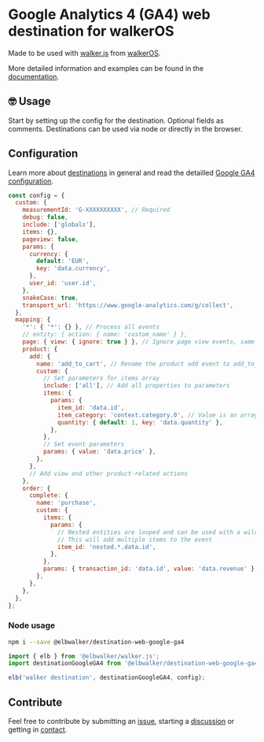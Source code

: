 # Google Analytics 4 (GA4) web destination for walkerOS

Made to be used with
[walker.js](https://www.npmjs.com/package/@elbwalker/walker.js) from
[walkerOS](https://github.com/elbwalker/walkerOS).

More detailed information and examples can be found in the
[documentation](https://www.elbwalker.com/docs/destinations/web/google-ga4).

## 🤓 Usage

Start by setting up the config for the destination. Optional fields as comments.
Destinations can be used via node or directly in the browser.

## Configuration

Learn more about [destinations](https://www.elbwalker.com/docs/destinations/) in
general and read the detailled
[Google GA4 configuration](https://www.elbwalker.com/docs/destinations/web/ga4#configuration).

```js
const config = {
  custom: {
    measurementId: 'G-XXXXXXXXXX', // Required
    debug: false,
    include: ['globals'],
    items: {},
    pageview: false,
    params: {
      currency: {
        default: 'EUR',
        key: 'data.currency',
      },
      user_id: 'user.id',
    },
    snakeCase: true,
    transport_url: 'https://www.google-analytics.com/g/collect',
  },
  mapping: {
    '*': { '*': {} }, // Process all events
    // entity: { action: { name: 'custom_name' } },
    page: { view: { ignore: true } }, // Ignore page view events, same as pageview: false
    product: {
      add: {
        name: 'add_to_cart', // Rename the product add event to add_to_cart
        custom: {
          // Set parameters for items array
          include: ['all'], // Add all properties to parameters
          items: {
            params: {
              item_id: 'data.id',
              item_category: 'context.category.0', // Value is an array
              quantity: { default: 1, key: 'data.quantity' },
            },
          },
          // Set event parameters
          params: { value: 'data.price' },
        },
      },
      // Add view and other product-related actions
    },
    order: {
      complete: {
        name: 'purchase',
        custom: {
          items: {
            params: {
              // Nested entities are looped and can be used with a wildcard
              // This will add multiple items to the event
              item_id: 'nested.*.data.id',
            },
          },
          params: { transaction_id: 'data.id', value: 'data.revenue' },
        },
      },
    },
  },
};
```

### Node usage

```sh
npm i --save @elbwalker/destination-web-google-ga4
```

```ts
import { elb } from '@elbwalker/walker.js';
import destinationGoogleGA4 from '@elbwalker/destination-web-google-ga4';

elb('walker destination', destinationGoogleGA4, config);
```

## Contribute

Feel free to contribute by submitting an
[issue](https://github.com/elbwalker/walkerOS/issues), starting a
[discussion](https://github.com/elbwalker/walkerOS/discussions) or getting in
[contact](https://calendly.com/elb-alexander/30min).
